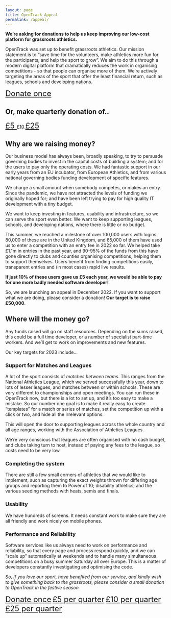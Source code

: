 ```yaml
---
layout: page
title: OpenTrack Appeal
permalink: /appeal/
---
```

<link href="https://fonts.googleapis.com/icon?family=Material+Icons" rel="stylesheet">
<style>
    .btn {
        font-size: 1.5rem;
    }
    .once {
        /* padding: 0.25rem 1rem; */
        /* font-size: 0.675rem; */
    }
    .pq5 {
        /* padding: 0.75rem 1.3rem; */
        /* font-size: 0.875rem; */
    }
    .pq10 {
        /* padding: 1.25rem 1.6rem; */
        /* font-size: 1rem; */
    }
    .pq25 {
        /* padding: 1.75rem 2rem; */
        /* font-size: 1.2rem; */
    }
    .material-icons {
        font-size: 1.3rem !important;
    }
</style>

**We’re asking for donations to help us keep improving our low-cost platform for grassroots athletics.**



OpenTrack was set up to benefit grassroots athletics.  Our mission statement is to “save time for the volunteers, make athletics more fun for the participants, and help the sport to grow”. We aim to do this through a modern digital platform that dramatically reduces the work in organising competitions - so that people can organise more of them.   We’re actively targeting the areas of the sport that offer the least financial return, such as leagues, schools and developing nations.

<div class="donate-once-container row justify-content-center mt-5 mb-4">
    <a href="https://donate.stripe.com/eVaaIJeNS8OL7044gg" class="once btn btn-outline-primary">
        Donate once
        <!-- <span class="material-icons">favorite</span> -->
    </a>
</div>

<h2>Or, make quarterly donation of..</h2>
<div class="donate-pq-container row justify-content-around mb-5">
    <a href="https://donate.stripe.com/fZe8AB6hm7KH1FK7su" class="pq5 btn btn-outline-primary">
        £5
        <!-- <span class="material-icons">favorite</span> -->
    </a>
    <a class="heart-icon" href="https://donate.stripe.com/6oE5op2165Cz3NSbIL" class="pq10 btn btn-outline-primary">
        £10
        <!-- <span class="material-icons">favorite</span> -->
    </a>
    <a href="https://donate.stripe.com/aEUeYZ0X23urbgk3cg" class="pq25 btn btn-outline-primary">
        £25
        <!-- <span class="material-icons">favorite</span> -->
    </a>
</div>

## Why are we raising money?

Our business model has always been, broadly speaking, to try to persuade governing bodies to invest in the capital costs of building a system; and for the users to pay only the operating costs.  We had fantastic support in our early years from an EU incubator, from European Athletics, and from various national governing bodies funding development of specific features.  

We charge a small amount when somebody competes, or makes an entry. Since the pandemic, we have not attracted the levels of funding we originally hoped for; and have been left trying to pay for high quality IT development with a tiny budget.  

We want to keep investing in features, usability and infrastructure, so we can serve the sport even better.    We want to keep supporting leagues, schools, and developing nations, where there is little or no budget.

This summer, we reached a milestone of over 100,000 users with logins.  80,000 of these are in the United Kingdom, and 65,000 of them have used us to enter a competition with an entry fee in 2022 so far.  We helped take £1.1m in entries in the past year, and 90-95% of the funds from this have gone directly to clubs and counties organising competitions, helping them to support themselves.   Users benefit from finding competitions easily, transparent entries and (in most cases) rapid live results.  

**If just 10% of these users gave us £5 each year, we would be able to pay for one more badly needed software developer!**

So, we are launching an appeal in December 2022.  If you want to support what we are doing, please consider a donation! **Our target is to raise £50,000**.

## Where will the money go?

Any funds raised will go on staff resources.  Depending on the sums raised, this could be a full time developer, or a number of specialist part-time workers.  And we’ll get to work on improvements and new features.

Our key targets for 2023 include… 

### Support for Matches and Leagues

A lot of the sport consists of _matches between teams_. This ranges from the National Athletics League, which we served successfully this year, down to lots of lesser leagues, and matches between or within schools.   These are very different to championships and open meetings.
You can run these in OpenTrack now, but there is a lot to set up, and it’s too easy to make a mistake.  So our number one goal is to make it really easy to create “templates” for a match or series of matches, set the competition up with a click or two, and hide all the irrelevant options. 

This will open the door to supporting leagues across the whole country and all age ranges, working with the Association of Athletics Leagues.

We’re very conscious that leagues are often organised with no cash budget, and clubs taking turn to host, instead of paying any fees to the league, so costs need to be very low.  

### Completing the system

There are still a few small corners of athletics that we would like to implement, such as capturing the exact weights thrown for differing age groups and reporting them to Power of 10; disability athletics; and the various seeding methods with heats, semis and finals.

### Usability

We have hundreds of screens.  It needs constant work to make sure they are all friendly and work nicely on mobile phones.

### Performance and Reliability

Software services like us always need to work on performance and reliability, so that every page and process respond quickly, and we can “scale up” automatically at weekends and to handle many simultaneous competitions on a busy summer Saturday all over Europe. This is a matter of developers constantly investigating and optimising the code.

*So, if you love our sport, have benefited from our service, and kindly wish to give something back to the grassroots, please consider a small donation to OpenTrack in the festive season*


<a href="https://donate.stripe.com/eVaaIJeNS8OL7044gg" class="btn btn-primary">Donate once</a>
<a href="https://donate.stripe.com/fZe8AB6hm7KH1FK7su" class="btn btn-warning">£5 per quarter</a>
<a href="https://donate.stripe.com/6oE5op2165Cz3NSbIL" class="btn btn-danger">£10 per quarter</a>
<a href="https://donate.stripe.com/aEUeYZ0X23urbgk3cg" class="btn btn-success">£25 per quarter</a>


